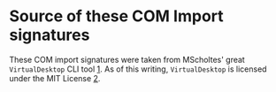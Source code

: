 
# Source of these COM Import signatures

These COM import signatures were taken from MScholtes' great `VirtualDesktop` CLI tool [1].
As of this writing, `VirtualDesktop` is licensed under the MIT License [2].

[1]: https://github.com/MScholtes/VirtualDesktop
[2]: https://github.com/MScholtes/VirtualDesktop/blob/dd97e23/LICENSE